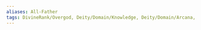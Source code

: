 ```yaml
---
aliases: All-Father
tags: DivineRank/Overgod, Deity/Domain/Knowledge, Deity/Domain/Arcana, Alignment/N, Pantheon/Ordning
---
```

